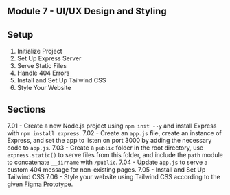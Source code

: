 ## Module 7 - UI/UX Design and Styling

## Setup

1. Initialize Project
2. Set Up Express Server
3. Serve Static Files
4. Handle 404 Errors
5. Install and Set Up Tailwind CSS
6. Style Your Website

## Sections

7.01 - Create a new Node.js project using `npm init --y` and install Express with `npm install express`.
7.02 - Create an `app.js` file, create an instance of Express, and set the app to listen on port 3000 by adding the necessary code to `app.js`.
7.03 - Create a `public` folder in the root directory, use `express.static()` to serve files from this folder, and include the `path` module to concatenate `__dirname` with `/public`.
7.04 - Update `app.js` to serve a custom 404 message for non-existing pages.
7.05 - Install and Set Up Tailwind CSS
7.06 - Style your website using Tailwind CSS according to the given [Figma Prototype](https://www.figma.com/proto/tshgBhXE4jttQl2PldVPaZ/Tailwind-Assignment?node-id=1-2&t=X4kPnSyUe8wnGmYX-1&scaling=scale-down-width&content-scaling=fixed&page-id=0%3A1).

